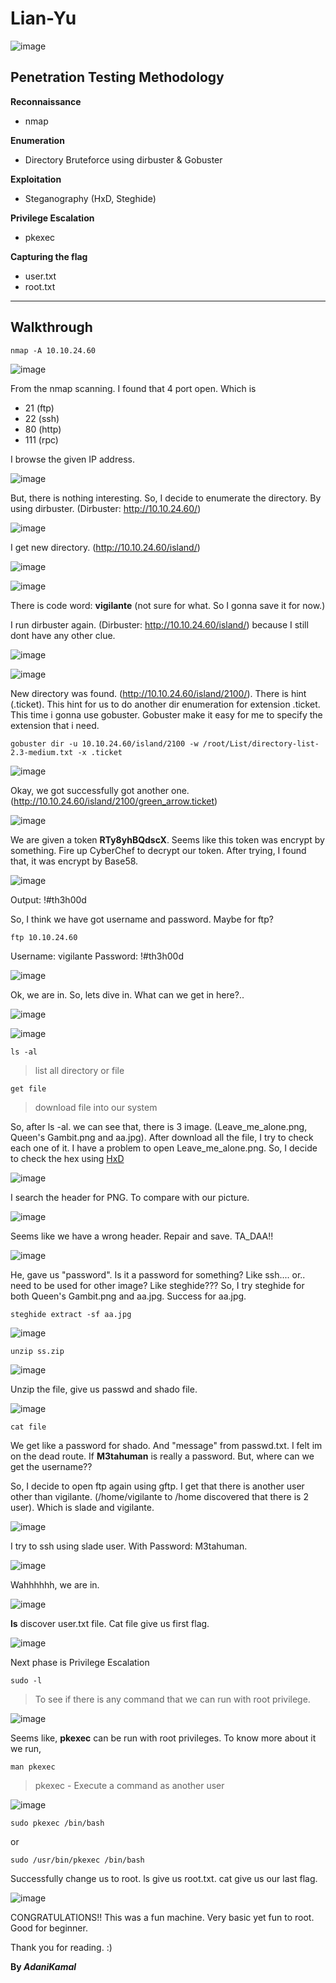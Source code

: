 # Lian-Yu

![image](https://user-images.githubusercontent.com/44063862/83029328-27e9db80-a065-11ea-9c26-76f31a87b355.png)

## Penetration Testing Methodology

**Reconnaissance**
* nmap

**Enumeration**
* Directory Bruteforce using dirbuster & Gobuster

**Exploitation**
* Steganography (HxD, Steghide)

**Privilege Escalation**
* pkexec

**Capturing the flag**
* user.txt
* root.txt
_______________________________________________________________________________________________________

## Walkthrough

```
nmap -A 10.10.24.60
```

![image](https://user-images.githubusercontent.com/44063862/83028953-ae51ed80-a064-11ea-86fe-77fc16022f07.png)

From the nmap scanning. I found that 4 port open. Which is
* 21 (ftp)
* 22 (ssh)
* 80 (http)
* 111 (rpc)

I browse the given IP address.

![image](https://user-images.githubusercontent.com/44063862/83029792-a9da0480-a065-11ea-8d9e-bac1dc0c6f90.png)

But, there is nothing interesting. So, I decide to enumerate the directory. By using dirbuster. (Dirbuster: http://10.10.24.60/)

![image](https://user-images.githubusercontent.com/44063862/83030993-a2672b00-a066-11ea-9434-689fbb0d1148.png)

I get new directory. (http://10.10.24.60/island/) 

![image](https://user-images.githubusercontent.com/44063862/83031121-c62a7100-a066-11ea-820c-64fd8aa326f9.png)

![image](https://user-images.githubusercontent.com/44063862/83031305-fa9e2d00-a066-11ea-8667-36df9b0ce403.png)

There is code word: **vigilante** (not sure for what. So I gonna save it for now.)

I run dirbuster again. (Dirbuster: http://10.10.24.60/island/) because I still dont have any other clue.

![image](https://user-images.githubusercontent.com/44063862/83031552-46e96d00-a067-11ea-9577-d3f7a64afb27.png)

![image](https://user-images.githubusercontent.com/44063862/83031575-4fda3e80-a067-11ea-8c1c-0192dfbce142.png)

New directory was found. (http://10.10.24.60/island/2100/). There is hint (.ticket). This hint for us to do another dir enumeration for extension .ticket. This time i gonna use gobuster. Gobuster make it easy for me to specify the extension that i need.

```
gobuster dir -u 10.10.24.60/island/2100 -w /root/List/directory-list-2.3-medium.txt -x .ticket
```

![image](https://user-images.githubusercontent.com/44063862/83031876-b7908980-a067-11ea-8716-6d9adf7db4c7.png)

Okay, we got successfully got another one. (http://10.10.24.60/island/2100/green_arrow.ticket)

![image](https://user-images.githubusercontent.com/44063862/83032245-2d94f080-a068-11ea-96a4-4d9f42fc49f3.png)

We are given a token **RTy8yhBQdscX**. Seems like this token was encrypt by something. Fire up CyberChef to decrypt our token. After trying, I found that, it was encrypt by Base58.

![image](https://user-images.githubusercontent.com/44063862/83032542-911f1e00-a068-11ea-99fb-3fbe9632c02f.png)

Output: !#th3h00d

So, I think we have got username and password. Maybe for ftp?

```
ftp 10.10.24.60
```

Username: vigilante
Password: !#th3h00d

![image](https://user-images.githubusercontent.com/44063862/83032831-e78c5c80-a068-11ea-8ea3-de672bce3951.png)

Ok, we are in. So, lets dive in. What can we get in here?..

![image](https://user-images.githubusercontent.com/44063862/83033272-7bf6bf00-a069-11ea-97a6-0048224c1d6d.png)

![image](https://user-images.githubusercontent.com/44063862/83033310-86b15400-a069-11ea-895f-ed48e4beabb6.png)

```
ls -al
```

> list all directory or file 

```
get file
```

> download file into our system

So, after ls -al. we can see that, there is 3 image. (Leave_me_alone.png, Queen's Gambit.png and aa.jpg). After download all the file, I try to check each one of it. I have a problem to open Leave_me_alone.png. So, I decide to check the hex using [HxD](https://mh-nexus.de/en/downloads.php?product=HxD20)

![image](https://user-images.githubusercontent.com/44063862/83034288-ac8b2880-a06a-11ea-92b1-239a51b84474.png)

I search the header for PNG. To compare with our picture.

![image](https://user-images.githubusercontent.com/44063862/83034399-c75d9d00-a06a-11ea-9c0f-a2e1a58ac8c6.png)

Seems like we have a wrong header. Repair and save. TA_DAA!!

![image](https://user-images.githubusercontent.com/44063862/83034643-0db2fc00-a06b-11ea-9f80-ce1570a71ec4.png)

He, gave us "password". Is it a password for something? Like ssh.... or.. need to be used for other image? Like steghide??? So, I try steghide for both Queen's Gambit.png and aa.jpg. Success for aa.jpg.

```
steghide extract -sf aa.jpg
```

![image](https://user-images.githubusercontent.com/44063862/83035397-faecf700-a06b-11ea-9ba4-962b744d8df0.png)

```
unzip ss.zip
```

![image](https://user-images.githubusercontent.com/44063862/83035453-0e985d80-a06c-11ea-9c05-6e810bad730c.png)

Unzip the file, give us passwd and shado file.

![image](https://user-images.githubusercontent.com/44063862/83035480-19eb8900-a06c-11ea-8e0e-d1848fddb782.png)

```
cat file
```

We get like a password for shado. And "message" from passwd.txt. I felt im on the dead route. If **M3tahuman** is really a password. But, where can we get the username?? 

So, I decide to open ftp again using gftp. I get that there is another user other than vigilante. (/home/vigilante to /home discovered that there is 2 user). Which is slade and vigilante.

![image](https://user-images.githubusercontent.com/44063862/83035976-b3b33600-a06c-11ea-8c50-3dca2f61d5c2.png)

I try to ssh using slade user. With Password: M3tahuman.

![image](https://user-images.githubusercontent.com/44063862/83036080-d04f6e00-a06c-11ea-8e6a-4e84be1bc177.png)

Wahhhhhh, we are in.

![image](https://user-images.githubusercontent.com/44063862/83036114-d9403f80-a06c-11ea-9fd5-183636c53613.png)

**ls** discover user.txt file. Cat file give us first flag.

![image](https://user-images.githubusercontent.com/44063862/83036330-0b51a180-a06d-11ea-9105-4034bd909d09.png)

Next phase is Privilege Escalation

```
sudo -l
```

> To see if there is any command that we can run with root privilege.

![image](https://user-images.githubusercontent.com/44063862/83036417-28867000-a06d-11ea-8596-c9c4f3a0ea98.png)

Seems like, **pkexec** can be run with root privileges. To know more about it we run,

```
man pkexec
```

> pkexec - Execute a command as another user

![image](https://user-images.githubusercontent.com/44063862/83036987-d1cd6600-a06d-11ea-87d2-45dd86e99908.png)

```
sudo pkexec /bin/bash
```

or 

```
sudo /usr/bin/pkexec /bin/bash
```

Successfully change us to root. ls give us root.txt. cat give us our last flag.

![image](https://user-images.githubusercontent.com/44063862/83037039-e27ddc00-a06d-11ea-914d-947c5413b08c.png)

CONGRATULATIONS!! This was a fun machine. Very basic yet fun to root. Good for beginner.

Thank you for reading. :)

**By _AdaniKamal_**
